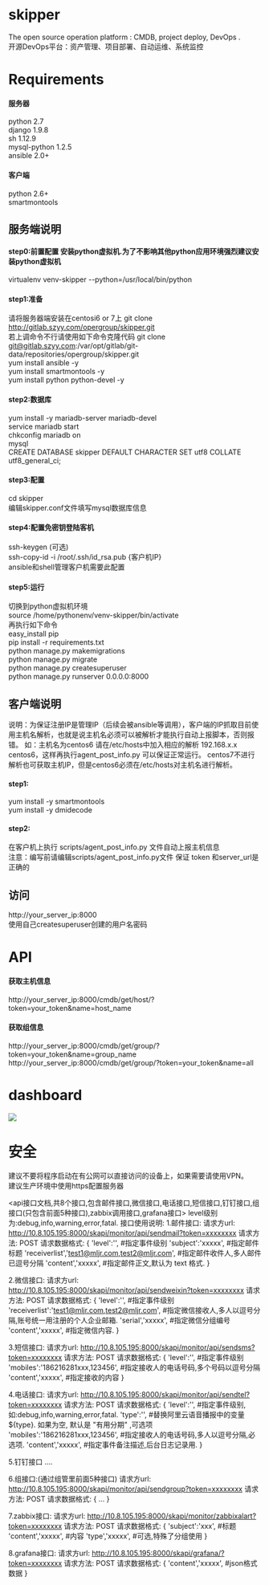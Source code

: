 # skipper
The open source operation platform : CMDB, project deploy, DevOps  . <br>
开源DevOps平台：资产管理、项目部署、自动运维、系统监控
# Requirements
#### 服务器
python 2.7<br>
django 1.9.8<br>
sh 1.12.9<br>
mysql-python 1.2.5<br>
ansible 2.0+<br>
#### 客户端
python 2.6+<br>
smartmontools<br>


## 服务端说明
#### step0:前置配置 安装python虚拟机.为了不影响其他python应用环境强烈建议安装python虚拟机
virtualenv venv-skipper --python=/usr/local/bin/python

#### step1:准备
请将服务器端安装在centosi6 or 7上
git clone http://gitlab.szyy.com/opergroup/skipper.git<br>
若上调命令不行请使用如下命令克隆代码 git clone git@gitlab.szyy.com:/var/opt/gitlab/git-data/repositories/opergroup/skipper.git<br>
yum install ansible -y<br>
yum install smartmontools -y<br>
yum install python python-devel -y<br>
#### step2:数据库
yum install -y mariadb-server mariadb-devel<br>
service mariadb start<br>
chkconfig mariadb on<br>
mysql<br>
CREATE DATABASE skipper DEFAULT CHARACTER SET utf8 COLLATE utf8_general_ci;
#### step3:配置
cd skipper<br>
编辑skipper.conf文件填写mysql数据库信息
#### step4:配置免密钥登陆客机
ssh-keygen (可选)<br>
ssh-copy-id -i /root/.ssh/id_rsa.pub {客户机IP}<br>
ansible和shell管理客户机需要此配置

#### step5:运行
切换到python虚拟机环境<br>
source /home/pythonenv/venv-skipper/bin/activate<br>
再执行如下命令<br>
easy_install pip <br>
pip install -r requirements.txt<br>
python manage.py makemigrations<br>
python manage.py migrate<br>
python manage.py createsuperuser<br>
python manage.py runserver 0.0.0.0:8000
## 客户端说明
说明：为保证注册IP是管理IP（后续会被ansible等调用），客户端的IP抓取目前使用主机名解析，也就是说主机名必须可以被解析才能执行自动上报脚本，否则报错。
如：主机名为centos6 请在/etc/hosts中加入相应的解析 192.168.x.x centos6，这样再执行agent_post_info.py 可以保证正常运行。
centos7不进行解析也可获取主机IP，但是centos6必须在/etc/hosts对主机名进行解析。
#### step1:
yum install -y smartmontools <br>
yum install -y dmidecode
#### step2:
在客户机上执行 scripts/agent_post_info.py 文件自动上报主机信息<br>
注意：编写前请编辑scripts/agent_post_info.py文件 保证 token 和server_url是正确的

## 访问
http://your_server_ip:8000<br>
使用自己createsuperuser创建的用户名密码

# API
#### 获取主机信息
http://your_server_ip:8000/cmdb/get/host/?token=your_token&name=host_name <br>
#### 获取组信息
http://your_server_ip:8000/cmdb/get/group/?token=your_token&name=group_name <br>
http://your_server_ip:8000/cmdb/get/group/?token=your_token&name=all <br>
# dashboard
<img src="https://github.com/guohongze/skipper/blob/master/static/dist/img/demo.png"></img>
# 安全
建议不要将程序启动在有公网可以直接访问的设备上，如果需要请使用VPN。<br>
建议生产环境中使用https配置服务器<br>



<api接口文档,共8个接口,包含邮件接口,微信接口,电话接口,短信接口,钉钉接口,组接口(只包含前面5种接口),zabbix调用接口,grafana接口>
level级别为:debug,info,warning,error,fatal.
接口使用说明:
1.邮件接口:
请求方url: http://10.8.105.195:8000/skapi/monitor/api/sendmail?token=xxxxxxxx
请求方法: POST
请求数据格式:
{
    'level':'',                                      #指定事件级别
    'subject':'xxxxx',                               #指定邮件标题
    'receiverlist','test1@mljr.com,test2@mljr.com',  #指定邮件收件人,多人邮件已逗号分隔
    'content','xxxxx',                               #指定邮件正文,默认为 text 格式.
}

2.微信接口:
请求方url: http://10.8.105.195:8000/skapi/monitor/api/sendweixin?token=xxxxxxxx
请求方法: POST
请求数据格式:
{
    'level':'',                                      #指定事件级别
    'receiverlist':'test1@mljr.com,test2@mljr.com',  #指定微信接收人,多人以逗号分隔,账号统一用注册的个人企业邮箱.
    'serial','xxxxx',             #指定微信分组编号
    'content','xxxxx',            #指定微信内容.
}

3.短信接口:
请求方url: http://10.8.105.195:8000/skapi/monitor/api/sendsms?token=xxxxxxxx
请求方法: POST
请求数据格式:
{
    'level':'',                       #指定事件级别
    'mobiles':'186216281xxx,123456',  #指定接收人的电话号码,多个号码以逗号分隔
    'content','xxxxx',       #指定接收的内容
}


4.电话接口:
请求方url: http://10.8.105.195:8000/skapi/monitor/api/sendtel?token=xxxxxxxx
请求方法: POST
请求数据格式:
{
    'level':'',         #指定事件级别,如:debug,info,warning,error,fatal.
    'type':'',          #替换阿里云语音播报中的变量${type}. 如果为空, 默认是  "有用分期" ,可选项
    'mobiles':'186216281xxx,123456',  #指定接收人的电话号码,多人以逗号分隔,必选项.
    'content','xxxxx',  #指定事件备注描述,后台日志记录用.
}

5.钉钉接口
   ....

6.组接口:(通过组管里前面5种接口)
请求方url: http://10.8.105.195:8000/skapi/monitor/api/sendgroup?token=xxxxxxxx
请求方法: POST
请求数据格式:
{
    ...
}

7.zabbix接口:
请求方url: http://10.8.105.195:8000/skapi/monitor/zabbixalart?token=xxxxxxxx
请求方法: POST
请求数据格式:
{
    'subject':'xxx',    #标题
    'content','xxxxx',  #内容
    'type','xxxxx',  #可选,特殊了分组使用
}

8.grafana接口:
请求方url: http://10.8.105.195:8000/skapi/grafana/?token=xxxxxxxx
请求方法: POST
请求数据格式:
{
    'content','xxxxx',  #json格式数据
}









